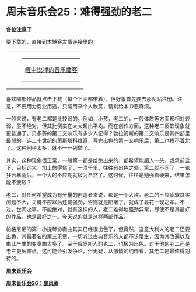 周末音乐会25：难得强劲的老二
====

			

**各位注意了**

要下载的，直接到本博客友情连接里的

<table cellpadding="0" border="0" cellspacing="0" class="wd" ><tbody ><tr >
<td width="20" align="middle" class="ico" valign="top" >

</td>
<td class="dashed" >

<table cellpadding="0" width="100%" align="center" border="0" cellspacing="0" ><tbody ><tr >
<td >

[缠中说禅的音乐播客](http://www.crboo.com/podcast.asp?domain=chzhshch)

</td></tr></tbody></table>

</td></tr></tbody></table>

喜欢哪部作品就点击下载（每个下面都带着），但好象首先要去那网站注册。注意，不要用为商业用途，只能用来个人欣赏，请别给本ID惹麻烦。

                                                  

一般来说，有老二都是比较弱的。例如，小孩，老二的，一般体质等方面都相对较弱，虽不绝对，但其比例实在大大超出平均。而在创作方面，这种老二疲软现象就更普通了。贝多芬的第二交响乐有多少人记得？勃拉姆斯的第二交响乐是其四部里最弱的。连二十世纪的萧斯塔科维奇，写完出色的第一交响乐后，第二也找不着北了。这种例子太多，就不一一列举了。

其实，这种现象很正常，一般第一都是给憋出来的，都希望能超人一头，或承前启下，目标远大，加上憋得慌了，一泄千里，往往有出色之处。第二就不同了，一轮狂云暴雨后，一个大的不应期就极为自然了。这时候，往往是勉强着硬来，结果怎能不疲软？

老二，对任何希望成为有分量的创造者来说，都是一个大坎。老二的不应疲软其实问题不大，关键不应以后还能强劲，否则就是阳痿了，就成了昙花一现之辈。不过，世间之事，不能绝对，就有这样的人，老二难得地强劲异常，即使不是其最好的作品，也是最好之一。今天说的就是这样两部作品。

帕格尼尼的第一小提琴协奏曲其实已经很出色了，但竟然，这意大利人的老二还要出色，其最著名的第三乐章，一切听过古典音乐的人都不该陌生，因为其改遍以及由此产生的变奏曲太多了。至于俄罗斯人的老二，也极为出色。对于他的老二还是老三更厉害点，这可能会引发争论，但无疑，从激情的纯粹看，其老二是最值得期待的。

[**周末音乐会**](http://blog.sina.com.cn/u/486e105c0100056e)

[**周末音乐会26：暴风雨**](http://blog.sina.com.cn/u/486e105c010008dh)
